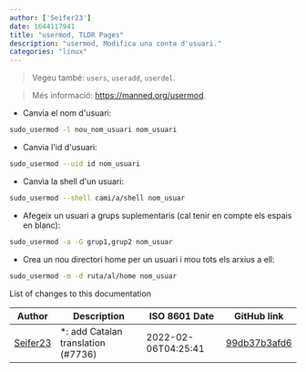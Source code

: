 ```yaml
---
author: ['Seifer23']
date: 1644117941
title: "usermod, TLDR Pages"
description: "usermod, Modifica una conta d'usuari."
categories: "linux"
---
```

> Vegeu també: `users`, `useradd`, `userdel`.

> Més informació: <https://manned.org/usermod>.

- Canvia el nom d'usuari:

```bash
sudo_usermod -l nou_nom_usuari nom_usuari
```

- Canvia l'id d'usuari:

```bash
sudo_usermod --uid id nom_usuari
```

- Canvia la shell d'un usuari:

```bash
sudo_usermod --shell cami/a/shell nom_usuar
```

- Afegeix un usuari a grups suplementaris (cal tenir en compte els espais en blanc):

```bash
sudo_usermod -a -G grup1,grup2 nom_usuar
```

- Crea un nou directori home per un usuari i mou tots els arxius a ell:

```bash
sudo_usermod -m -d ruta/al/home nom_usuar
```
List of changes to this documentation


Author | Description | ISO 8601 Date | GitHub link
------|-----|-----|-----
[Seifer23](mailto:48915360+Seifer23@users.noreply.github.com) | *: add Catalan translation (#7736) | 2022-02-06T04:25:41 | [99db37b3afd6](https://github.com/tldr-pages/tldr/commit/99db37b3afd6dba836a6d94e4688601fdb3bac98)

